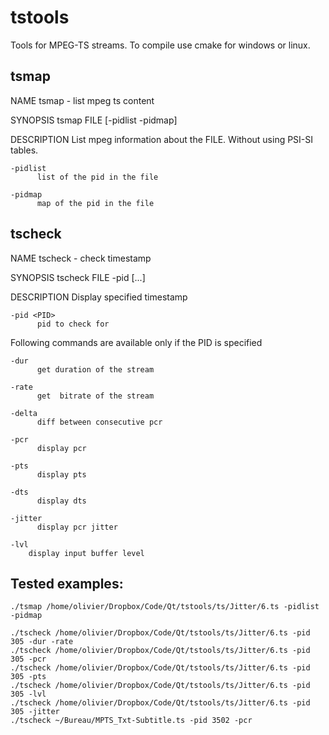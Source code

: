 # tstools
Tools for MPEG-TS streams.
To compile use cmake for windows or linux.

## tsmap
NAME
    tsmap - list mpeg ts content

SYNOPSIS
    tsmap FILE [-pidlist -pidmap]

DESCRIPTION
    List mpeg information about the FILE. Without using PSI-SI tables.

    -pidlist
          list of the pid in the file

    -pidmap
          map of the pid in the file

## tscheck
NAME
   tscheck - check timestamp

SYNOPSIS
   tscheck FILE -pid <PID> [...]

DESCRIPTION
   Display specified timestamp

    -pid <PID>
          pid to check for

   Following commands are available only if the PID is specified

    -dur
          get duration of the stream

    -rate
          get  bitrate of the stream

    -delta
          diff between consecutive pcr

    -pcr
          display pcr

    -pts
          display pts

    -dts
          display dts

    -jitter
          display pcr jitter

    -lvl
        display input buffer level

## Tested examples:
    ./tsmap /home/olivier/Dropbox/Code/Qt/tstools/ts/Jitter/6.ts -pidlist -pidmap

    ./tscheck /home/olivier/Dropbox/Code/Qt/tstools/ts/Jitter/6.ts -pid 305 -dur -rate
    ./tscheck /home/olivier/Dropbox/Code/Qt/tstools/ts/Jitter/6.ts -pid 305 -pcr
    ./tscheck /home/olivier/Dropbox/Code/Qt/tstools/ts/Jitter/6.ts -pid 305 -pts
    ./tscheck /home/olivier/Dropbox/Code/Qt/tstools/ts/Jitter/6.ts -pid 305 -lvl
    ./tscheck /home/olivier/Dropbox/Code/Qt/tstools/ts/Jitter/6.ts -pid 305 -jitter
    ./tscheck ~/Bureau/MPTS_Txt-Subtitle.ts -pid 3502 -pcr
